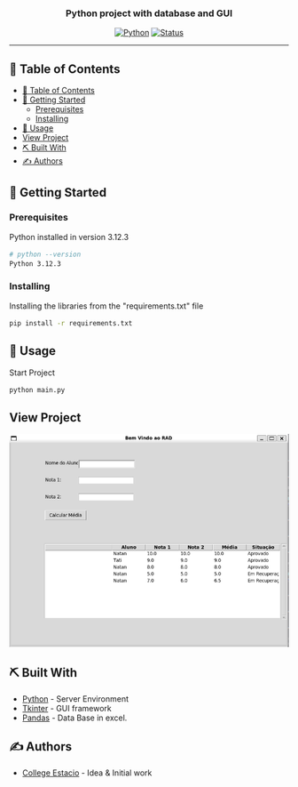 <h3 align="center">Python project with database and GUI</h3>

<div align="center">

[![Python](https://img.shields.io/badge/python-3.12.3-green)](https://www.python.org/)
[![Status](https://img.shields.io/badge/status-active-success.svg)]()

</div>

---

## 📝 Table of Contents

- [📝 Table of Contents](#-table-of-contents)
- [🏁 Getting Started ](#-getting-started-)
  - [Prerequisites](#prerequisites)
  - [Installing](#installing)
- [🎈 Usage ](#-usage-)
- [View Project](#view-project)
- [⛏️ Built With ](#️-built-with-)
- [✍️ Authors ](#️-authors-)


## 🏁 Getting Started <a name = "getting_started"></a>

### Prerequisites


Python installed in version 3.12.3

```bash
# python --version
Python 3.12.3
```

### Installing


Installing the libraries from the "requirements.txt" file

```bash
pip install -r requirements.txt
```

## 🎈 Usage <a name="usage"></a>

Start Project

```bash
python main.py

```

## View Project

<img src="run_project.png">

## ⛏️ Built With <a name = "tech_stack"></a>

- [Python](https://www.python.org/) - Server Environment
- [Tkinter](https://tkdocs.com/index.html) -
GUI framework
- [Pandas](https://pandas.pydata.org/) - Data Base in excel.

## ✍️ Authors <a name = "authors"></a>

- [College Estacio](https://estudante.estacio.br/) - Idea & Initial work
